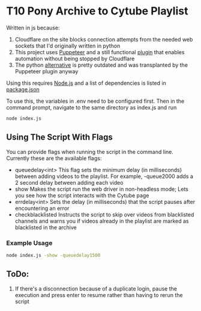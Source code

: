 # T10 Pony Archive to Cytube Playlist

Written in js because:
1. Cloudflare on the site blocks connection attempts from the needed web sockets that I'd originally written in python
2. This project uses [Puppeteer](https://github.com/puppeteer/puppeteer) and a still functional [plugin](https://github.com/berstend/puppeteer-extra/tree/master/packages/puppeteer-extra-plugin-stealth) that enables automation without being stopped by Cloudflare
3. The python [alternative](https://github.com/MeiK2333/pyppeteer_stealth) is pretty outdated and was transplanted by the Puppeteer plugin anyway

Using this requires [Node.js](https://nodejs.org/en) and a list of dependencies is listed in [package.json](https://github.com/Brambles-cat/ArchiveToCytube/blob/main/package.json)

To use this, the variables in .env need to be configured first. Then in the command prompt, navigate to the same directory as index.js and run
```bash
node index.js
```

## Using The Script With Flags
You can provide flags when running the script in the command line. Currently these are the available flags:

- queuedelay\<int>
  This flag sets the minimum delay (in milliseconds) between adding videos to the playlist. For example, -queue2000 adds a 2 second delay between adding each video
- show
  Makes the script run the web driver in non-headless mode; Lets you see how the script interacts with the Cytube page
- errdelay\<int>
  Sets the delay (in milliseconds) that the script pauses after encountering an error
- checkblacklisted
  Instructs the script to skip over videos from blacklisted channels and warns you if videos already in the playlist are marked as blacklisted in the archive

### Example Usage
```bash
node index.js -show -queuedelay1500
```

## ToDo:
1. If there's a disconnection because of a duplicate login, pause the execution and press enter to resume rather than having to rerun the script
